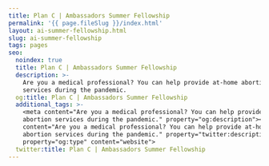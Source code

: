 ```yaml
---
title: Plan C | Ambassadors Summer Fellowship
permalink: '{{ page.fileSlug }}/index.html'
layout: ai-summer-fellowship.html
slug: ai-summer-fellowship
tags: pages
seo:
  noindex: true
  title: Plan C | Ambassadors Summer Fellowship
  description: >-
    Are you a medical professional? You can help provide at-home abortion
    services during the pandemic.
  og:title: Plan C | Ambassadors Summer Fellowship
  additional_tags: >-
    <meta content="Are you a medical professional? You can help provide at-home
    abortion services during the pandemic." property="og:description"><meta
    content="Are you a medical professional? You can help provide at-home
    abortion services during the pandemic." property="twitter:description"><meta
    property="og:type" content="website">
  twitter:title: Plan C | Ambassadors Summer Fellowship
---
```



